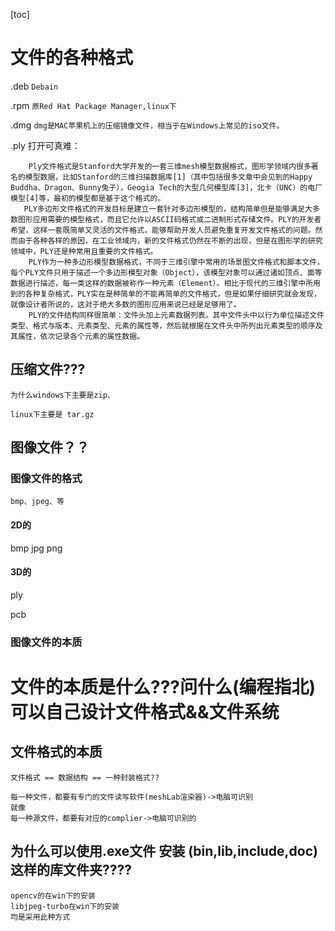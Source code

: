 [toc]

# 文件的各种格式

.deb `Debain`

.rpm  `原Red Hat Package Manager,linux下`

.dmg  `dmg是MAC苹果机上的压缩镜像文件，相当于在Windows上常见的iso文件。`




.ply  打开可真难：
```
    Ply文件格式是Stanford大学开发的一套三维mesh模型数据格式，图形学领域内很多著名的模型数据，比如Stanford的三维扫描数据库[1]（其中包括很多文章中会见到的Happy Buddha、Dragon、Bunny兔子），Geogia Tech的大型几何模型库[3]，北卡（UNC）的电厂模型[4]等，最初的模型都是基于这个格式的。
   PLY多边形文件格式的开发目标是建立一套针对多边形模型的，结构简单但是能够满足大多数图形应用需要的模型格式，而且它允许以ASCII码格式或二进制形式存储文件。PLY的开发者希望，这样一套既简单又灵活的文件格式，能够帮助开发人员避免重复开发文件格式的问题。然而由于各种各样的原因，在工业领域内，新的文件格式仍然在不断的出现，但是在图形学的研究领域中，PLY还是种常用且重要的文件格式。
    PLY作为一种多边形模型数据格式，不同于三维引擎中常用的场景图文件格式和脚本文件，每个PLY文件只用于描述一个多边形模型对象（Object），该模型对象可以通过诸如顶点、面等数据进行描述，每一类这样的数据被称作一种元素（Element）。相比于现代的三维引擎中所用到的各种复杂格式，PLY实在是种简单的不能再简单的文件格式，但是如果仔细研究就会发现，就像设计者所说的，这对于绝大多数的图形应用来说已经是足够用了。
    PLY的文件结构同样很简单：文件头加上元素数据列表。其中文件头中以行为单位描述文件类型、格式与版本、元素类型、元素的属性等，然后就根据在文件头中所列出元素类型的顺序及其属性，依次记录各个元素的属性数据。

```




## 压缩文件???
```
为什么windows下主要是zip、

linux下主要是 tar.gz

```

## 图像文件？？

### 图像文件的格式
```
bmp、jpeg、等

```
#### 2D的

bmp
jpg
png


#### 3D的

ply

pcb






### 图像文件的本质







# 文件的本质是什么???问什么(编程指北)可以自己设计文件格式&&文件系统

## 文件格式的本质
```
文件格式 == 数据结构 == 一种封装格式??
```
```
每一种文件，都要有专门的文件读写软件(meshLab渲染器)->电脑可识别
就像
每一种源文件，都要有对应的complier->电脑可识别的

```



## 为什么可以使用.exe文件 安装 (bin,lib,include,doc)这样的库文件夹????

```
opencv的在win下的安装
libjpeg-turbo在win下的安装
均是采用此种方式
```
